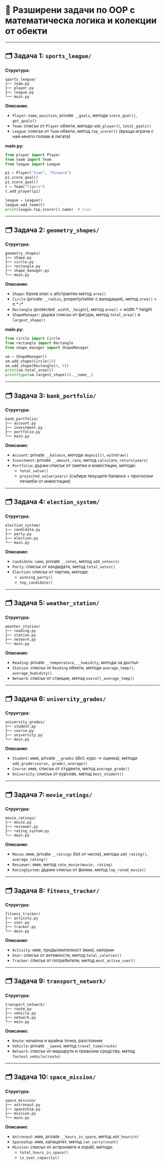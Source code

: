 # 🧠 Разширени задачи по OOP с математическа логика и колекции от обекти

---

## 🗂️ Задача 1: `sports_league/`

**Структура:**
```
sports_league/
├── team.py
├── player.py
├── league.py
└── main.py
```

**Описание:**
- `Player`: `name`, `position`, private `__goals`, методи `score_goal()`, `get_goals()`
- `Team`: списък от `Player` обекти, методи `add_player()`, `total_goals()`
- `League`: списък от `Team` обекти, метод `top_scorer()` (връща играча с най-много голове в лигата)

**main.py:**
```python
from player import Player
from team import Team
from league import League

p1 = Player("Ivan", "Forward")
p1.score_goal()
p1.score_goal()
t = Team("Tigers")
t.add_player(p1)

league = League()
league.add_team(t)
print(league.top_scorer().name)  # Ivan
```

---

## 🗂️ Задача 2: `geometry_shapes/`

**Структура:**
```
geometry_shapes/
├── shape.py
├── circle.py
├── rectangle.py
├── shape_manager.py
└── main.py
```

**Описание:**
- `Shape`: базов клас с абстрактен метод `area()`
- `Circle` (private `__radius`, property/setter с валидация), метод `area()` = π * r²
- `Rectangle` (protected `_width`, `_height`), метод `area()` = width * height
- `ShapeManager`: държи списък от фигури, метод `total_area()` и `largest_shape()`

**main.py:**
```python
from circle import Circle
from rectangle import Rectangle
from shape_manager import ShapeManager

sm = ShapeManager()
sm.add_shape(Circle(5))
sm.add_shape(Rectangle(4, 6))
print(sm.total_area())
print(type(sm.largest_shape()).__name__)
```

---

## 🗂️ Задача 3: `bank_portfolio/`

**Структура:**
```
bank_portfolio/
├── account.py
├── investment.py
├── portfolio.py
└── main.py
```

**Описание:**
- `Account`: private `__balance`, методи `deposit()`, `withdraw()`
- `Investment`: private `__amount`, `rate`, метод `calculate_return(years)`
- `Portfolio`: държи списък от сметки и инвестиции, методи:
  - `total_value()`
  - `projected_value(years)` (събира текущите баланси + прогнозни печалби от инвестиции)

---

## 🗂️ Задача 4: `election_system/`

**Структура:**
```
election_system/
├── candidate.py
├── party.py
├── election.py
└── main.py
```

**Описание:**
- `Candidate`: `name`, private `__votes`, метод `add_votes(n)`
- `Party`: списък от кандидати, метод `total_votes()`
- `Election`: списък от партии, методи:
  - `winning_party()`
  - `top_candidate()`

---

## 🗂️ Задача 5: `weather_station/`

**Структура:**
```
weather_station/
├── reading.py
├── station.py
├── network.py
└── main.py
```

**Описание:**
- `Reading`: private `__temperature`, `__humidity`, методи за достъп
- `Station`: списък от `Reading` обекти, методи `average_temp()`, `average_humidity()`
- `Network`: списък от станции, метод `overall_average_temp()`

---

## 🗂️ Задача 6: `university_grades/`

**Структура:**
```
university_grades/
├── student.py
├── course.py
├── university.py
└── main.py
```

**Описание:**
- `Student`: име, private `__grades` (dict: курс → оценка), методи `add_grade(course, grade)`, `average()`
- `Course`: име, списък от студенти, метод `average_grade()`
- `University`: списък от курсове, метод `best_student()`

---

## 🗂️ Задача 7: `movie_ratings/`

**Структура:**
```
movie_ratings/
├── movie.py
├── reviewer.py
├── rating_system.py
└── main.py
```

**Описание:**
- `Movie`: име, private `__ratings` (list от числа), методи `add_rating()`, `average_rating()`
- `Reviewer`: име, метод `rate_movie(movie, rating)`
- `RatingSystem`: държи списък от филми, метод `top_rated_movie()`

---

## 🗂️ Задача 8: `fitness_tracker/`

**Структура:**
```
fitness_tracker/
├── activity.py
├── user.py
├── tracker.py
└── main.py
```

**Описание:**
- `Activity`: име, продължителност (мин), калории
- `User`: списък от активности, метод `total_calories()`
- `Tracker`: списък от потребители, метод `most_active_user()`

---

## 🗂️ Задача 9: `transport_network/`

**Структура:**
```
transport_network/
├── route.py
├── vehicle.py
├── network.py
└── main.py
```

**Описание:**
- `Route`: начална и крайна точка, разстояние
- `Vehicle`: private `__speed`, метод `travel_time(route)`
- `Network`: списък от маршрути и превозни средства, метод `fastest_vehicle(route)`

---

## 🗂️ Задача 10: `space_mission/`

**Структура:**
```
space_mission/
├── astronaut.py
├── spaceship.py
├── mission.py
└── main.py
```

**Описание:**
- `Astronaut`: име, private `__hours_in_space`, метод `add_hours(n)`
- `Spaceship`: име, капацитет, метод `can_carry(count)`
- `Mission`: списък от астронавти и кораб, методи:
  - `total_hours_in_space()`
  - `is_over_capacity()`
